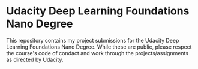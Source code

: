 # Udacity Deep Learning Foundations Nano Degree

This repository contains my project submissions for the Udacity Deep Learning Foundations Nano Degree. While these are public, please respect the course's code of condact and work through the projects/assignments as directed by Udacity. 
